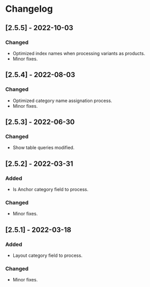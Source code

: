 # Changelog

## [2.5.5] - 2022-10-03

### Changed

- Optimized index names when processing variants as products.
- Minor fixes.

## [2.5.4] - 2022-08-03

### Changed

- Optimized category name assignation process.
- Minor fixes.

## [2.5.3] - 2022-06-30

### Changed

- Show table queries modified.

## [2.5.2] - 2022-03-31

### Added

- Is Anchor category field to process.

### Changed

- Minor fixes.

## [2.5.1] - 2022-03-18

### Added

- Layout category field to process.

### Changed

- Minor fixes.